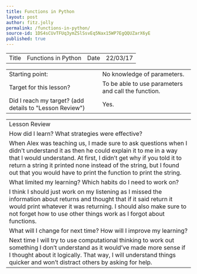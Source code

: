 ```yaml
---
title: Functions in Python
layout: post
author: fitz.jolly
permalink: /functions-in-python/
source-id: 1DS4sCUvTFUq3ymZSlSsvEq5Nax15WP7EgQQUZarX6yE
published: true
---
```

<table>
  <tr>
    <td>Title</td>
    <td>Functions in Python</td>
    <td>Date</td>
    <td>22/03/17</td>
  </tr>
</table>


<table>
  <tr>
    <td>Starting point:</td>
    <td>No knowledge of parameters.</td>
  </tr>
  <tr>
    <td>Target for this lesson?</td>
    <td>To be able to use parameters and call the function.</td>
  </tr>
  <tr>
    <td>Did I reach my target? 
(add details to "Lesson Review")</td>
    <td> Yes.</td>
  </tr>
</table>


<table>
  <tr>
    <td>Lesson Review</td>
  </tr>
  <tr>
    <td>How did I learn? What strategies were effective? </td>
  </tr>
  <tr>
    <td>When Alex was teaching us, I made sure to ask questions when I didn't understand it as then he could explain it to me in a way that I would understand. At first, I didn’t get why if you told it to return a string it printed none instead of the string, but I found out that you would have to print the function to print the string.</td>
  </tr>
  <tr>
    <td>What limited my learning? Which habits do I need to work on? </td>
  </tr>
  <tr>
    <td>I think I should just work on my listening as I missed the information about returns and thought that if it said return it would print whatever it was returning. I should also make sure to not forget how to use other things work as I forgot about functions.</td>
  </tr>
  <tr>
    <td>What will I change for next time? How will I improve my learning?</td>
  </tr>
  <tr>
    <td>Next time I will try to use computational thinking to work out something I don’t understand as it would’ve made more sense if I thought about it logically. That way, I will understand things quicker and won’t distract others by asking for help.</td>
  </tr>
</table>



